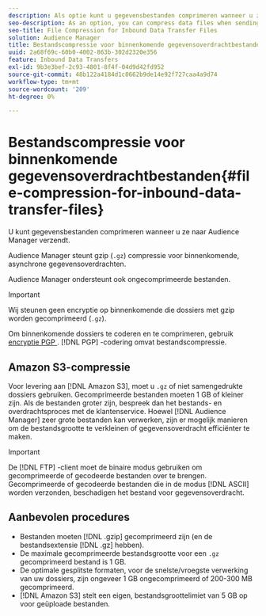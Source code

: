 ```yaml
---
description: Als optie kunt u gegevensbestanden comprimeren wanneer u ze naar Audience Manager verzendt.
seo-description: As an option, you can compress data files when sending them to Audience Manager.
seo-title: File Compression for Inbound Data Transfer Files
solution: Audience Manager
title: Bestandscompressie voor binnenkomende gegevensoverdrachtbestanden
uuid: 2a68f69c-60b0-4002-863b-302d2320e356
feature: Inbound Data Transfers
exl-id: 9b3e3bef-2c93-4801-8f4f-04d9d42fd952
source-git-commit: 48b122a4184d1c0662b9de14e92f727caa4a9d74
workflow-type: tm+mt
source-wordcount: '209'
ht-degree: 0%

---
```


# Bestandscompressie voor binnenkomende gegevensoverdrachtbestanden{#file-compression-for-inbound-data-transfer-files}

U kunt gegevensbestanden comprimeren wanneer u ze naar Audience Manager verzendt.

<!-- inbound-file-compression.xml -->

Audience Manager steunt gzip (`.gz`) compressie voor binnenkomende, asynchrone gegevensoverdrachten.

Audience Manager ondersteunt ook ongecomprimeerde bestanden.

>[!IMPORTANT]
>
>Wij steunen geen encryptie op binnenkomende die dossiers met gzip worden gecomprimeerd (`.gz`).
>
>Om binnenkomende dossiers te coderen en te comprimeren, gebruik [&#x200B; encryptie PGP &#x200B;](../../../integration/sending-audience-data/batch-data-transfer-explained/inbound-file-encryption.md). [!DNL PGP] -codering omvat bestandscompressie.

## Amazon S3-compressie

Voor levering aan [!DNL Amazon S3], moet u `.gz` of niet samengedrukte dossiers gebruiken. Gecomprimeerde bestanden moeten 1 GB of kleiner zijn. Als de bestanden groter zijn, bespreek dan het bestands- en overdrachtsproces met de klantenservice. Hoewel [!DNL Audience Manager] zeer grote bestanden kan verwerken, zijn er mogelijk manieren om de bestandsgrootte te verkleinen of gegevensoverdracht efficiënter te maken.

>[!IMPORTANT]
>
>De [!DNL FTP] -client moet de binaire modus gebruiken om gecomprimeerde of gecodeerde bestanden over te brengen. Gecomprimeerde of gecodeerde bestanden die in de modus [!DNL ASCII] worden verzonden, beschadigen het bestand voor gegevensoverdracht.

## Aanbevolen procedures

* Bestanden moeten [!DNL .gzip] gecomprimeerd zijn (en de bestandsextensie [!DNL .gz] hebben).
* De maximale gecomprimeerde bestandsgrootte voor een `.gz` gecomprimeerd bestand is 1 GB.
* De optimale gesplitste formaten, voor de snelste/vroegste verwerking van uw dossiers, zijn ongeveer 1 GB ongecomprimeerd of 200-300 MB gecomprimeerd.
* [!DNL Amazon S3] stelt een eigen, bestandsgroottelimiet van 5 GB op voor geüploade bestanden.
